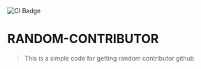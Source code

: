 ![CI Badge](https://github.com/alestor123/AWESOME-TESTS/actions/workflows/main.yml/badge.svg?branch=master)

# RANDOM-CONTRIBUTOR
> This is a simple code for getting random contributor github
